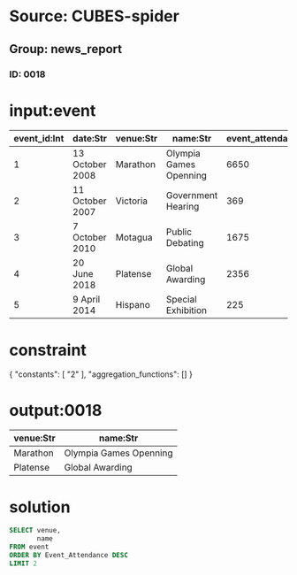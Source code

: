 # Source: CUBES-spider
## Group: news_report
### ID: 0018

# input:event

| event_id:Int | date:Str | venue:Str | name:Str | event_attendance:Int |
|---|---|---|---|---|
| 1 | 13 October 2008 | Marathon | Olympia Games Openning | 6650 |
| 2 | 11 October 2007 | Victoria | Government Hearing | 369 |
| 3 | 7 October 2010 | Motagua | Public Debating | 1675 |
| 4 | 20 June 2018 | Platense | Global Awarding | 2356 |
| 5 | 9 April 2014 | Hispano | Special Exhibition | 225 |

# constraint

{
  "constants": [
    "2"
  ],
  "aggregation_functions": []
}

# output:0018

| venue:Str | name:Str |
|---|---|
| Marathon | Olympia Games Openning |
| Platense | Global Awarding |

# solution

```sql
SELECT venue,
       name
FROM event
ORDER BY Event_Attendance DESC
LIMIT 2
```

